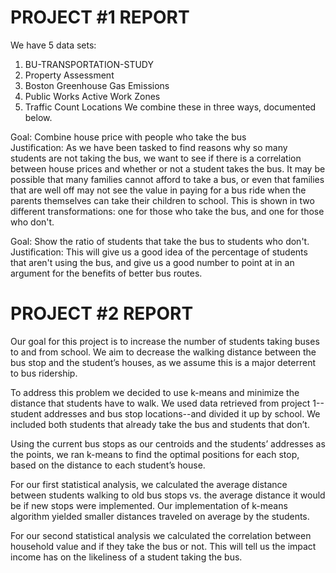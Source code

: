 # PROJECT #1 REPORT

We have 5 data sets:
1) BU-TRANSPORTATION-STUDY
2) Property Assessment
3) Boston Greenhouse Gas Emissions
4) Public Works Active Work Zones
5) Traffic Count Locations
We combine these in three ways, documented below.

Goal: Combine house price with people who take the bus  
Justification: As we have been tasked to find reasons why so many students are not taking the bus, we want to see if there is a correlation between house prices and whether or not a student takes the bus. It may be possible that many families cannot afford to take a bus, or even that families that are well off may not see the value in paying for a bus ride when the parents themselves can take their children to school. This is shown in two different transformations: one for those who take the bus, and one for those who don't.
  
Goal: Show the ratio of students that take the bus to students who don't.
Justification: This will give us a good idea of the percentage of students that aren't using the bus, and give us a good number to point at in an argument for the benefits of better bus routes.


# PROJECT #2 REPORT

  Our goal for this project is to increase the number of students taking buses to and from school. We aim to decrease the walking distance between the bus stop and the student’s houses, as we assume this is a major deterrent to bus ridership. 

  To address this problem we decided to use k-means and minimize the distance that students have to walk. We used data retrieved from project 1--student addresses and bus stop locations--and divided it up by school. We included both students that already take the bus and students that don’t. 

  Using the current bus stops as our centroids and the students’ addresses as the points, we ran k-means to find the optimal positions for each stop, based on the distance to each student’s house. 

  For our first statistical analysis, we calculated the average distance between students walking to old bus stops vs. the average distance it would be if new stops were implemented. Our implementation of k-means algorithm yielded smaller distances traveled on average by the students.  

  For our second statistical analysis we calculated the correlation between household value and if they take the bus or not. This will tell us the impact income has on the likeliness of a student taking the bus.
